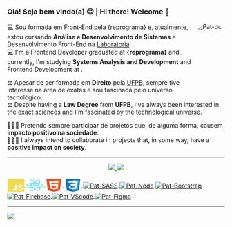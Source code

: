 ### Olá! Seja bem vindo(a) 😊 | Hi there! Welcome :wave:
<img align="right" alt="Pat-doll" height="150" style="border-radius:50px;" src="https://cdn.discordapp.com/attachments/547218227017547779/892909282041921536/patdoll.gif">

:computer: Sou formada em Front-End pela <a href="https://reprograma.com.br/">{reprograma}</a> e, atualmente, estou cursando **Análise e Desenvolvimento de Sistemas** e Desenvolvimento Front-End na <a href="https://www.laboratoria.la/br"> Laboratoria</a>. <br>
:computer: I'm a Frontend Developer graduated at **{reprograma}** and, currently, I'm studying **Systems Analysis and Development** and Frontend Development at **<Laboratoria>**</a>.

:balance_scale: Apesar de ser formada em **Direito** pela <a href="https://www.ufpb.br/">UFPB</a>, sempre tive interesse na área de exatas e sou fascinada pelo universo tecnológico. <br>
:balance_scale: Despite having a **Law Degree** from **UFPB**, I've always been interested in the exact sciences and I'm fascinated by the technological universe.

👩🏼‍💻 Pretendo sempre participar de projetos que, de alguma forma, causem **impacto positivo na sociedade**. <br>
👩🏼‍💻 I always intend to collaborate in projects that, in some way, have a **positive impact on society**.  

----

<div align="center">
  <a href="https://github.com/patbarnabe">
  <img height="180em" src="https://github-readme-stats.vercel.app/api?username=patbarnabe&show_icons=true&theme=dracula&include_all_commits=true&count_private=true"/>
  <img height="180em" src="https://github-readme-stats.vercel.app/api/top-langs/?username=patbarnabe&layout=compact&langs_count=7&theme=dracula"/>
</div>
<div style="display: inline_block"><br>
  <img align="center" alt="Pat-Js" height="30" width="40" src="https://raw.githubusercontent.com/devicons/devicon/master/icons/javascript/javascript-plain.svg">
  <img align="center" alt="Pat-React" height="30" width="40" src="https://raw.githubusercontent.com/devicons/devicon/master/icons/react/react-original.svg">
  <img align="center" alt="Pat-HTML" height="30" width="40" src="https://raw.githubusercontent.com/devicons/devicon/master/icons/html5/html5-original.svg">
  <img align="center" alt="Pat-CSS" height="30" width="40" src="https://raw.githubusercontent.com/devicons/devicon/master/icons/css3/css3-original.svg">
  <img align="center" alt="Pat-SASS" height="30" width="40" src="https://cdn.jsdelivr.net/gh/devicons/devicon/icons/sass/sass-original.svg">
  <img align="center" alt="Pat-Node" height="30" width="40" src="https://cdn.jsdelivr.net/gh/devicons/devicon/icons/nodejs/nodejs-original.svg" />
  <img align="center" alt="Pat-Bootstrap" height="30" width="40" src="https://cdn.jsdelivr.net/gh/devicons/devicon/icons/bootstrap/bootstrap-plain.svg" />
  <img align="center" alt="Pat-Firebase" height="30" width="40" src="https://cdn.jsdelivr.net/gh/devicons/devicon/icons/firebase/firebase-plain.svg" />
  <img align="center" alt="Pat-VScode" height="30" width="40" src="https://cdn.jsdelivr.net/gh/devicons/devicon/icons/vscode/vscode-original.svg" />
  <img align="center" alt="Pat-Figma" height="30" width="40" src="https://cdn.jsdelivr.net/gh/devicons/devicon/icons/figma/figma-original.svg" />
</div>
  
----
 
<div> 
  <a href="https://www.linkedin.com/in/patriciabarnabe/" target="_blank"><img src="https://img.shields.io/badge/LinkedIn-0077B5?style=for-the-badge&logo=linkedin&logoColor=white" target="_blank"></a>  
</div>
  

